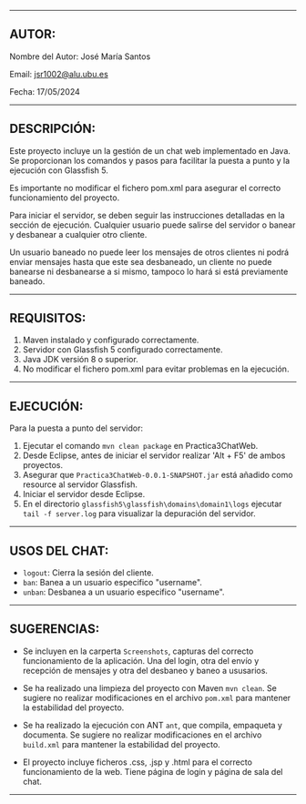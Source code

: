 --------------------------------------------------------------------------------
AUTOR:
--------------------------------------------------------------------------------

Nombre del Autor: José María Santos

Email: jsr1002@alu.ubu.es

Fecha: 17/05/2024

--------------------------------------------------------------------------------
DESCRIPCIÓN:
--------------------------------------------------------------------------------

Este proyecto incluye un la gestión de un chat web implementado en Java.
Se proporcionan los comandos y pasos para facilitar la puesta a punto
y la ejecución con Glassfish 5.

Es importante no modificar el fichero pom.xml para
asegurar el correcto funcionamiento del proyecto.

Para iniciar el servidor, se deben seguir las instrucciones
detalladas en la sección de ejecución. Cualquier usuario puede salirse del servidor
o banear y desbanear a cualquier otro cliente.

Un usuario baneado no puede leer los mensajes de otros clientes
ni podrá enviar mensajes hasta que este sea desbaneado,
un cliente no puede banearse ni desbanearse a si mismo, tampoco
lo hará si está previamente baneado.

--------------------------------------------------------------------------------
REQUISITOS:
--------------------------------------------------------------------------------

1. Maven instalado y configurado correctamente.
2. Servidor con Glassfish 5 configurado correctamente.
2. Java JDK versión 8 o superior.
3. No modificar el fichero pom.xml para evitar problemas en la ejecución.

--------------------------------------------------------------------------------
EJECUCIÓN:
--------------------------------------------------------------------------------
Para la puesta a punto del servidor:

1. Ejecutar el comando `mvn clean package` en Practica3ChatWeb.
2. Desde Eclipse, antes de iniciar el servidor realizar 'Alt + F5' de ambos proyectos.
3. Asegurar que `Practica3ChatWeb-0.0.1-SNAPSHOT.jar` está añadido como resource al servidor Glassfish.
4. Iniciar el servidor desde Eclipse.
5. En el directorio `glassfish5\glassfish\domains\domain1\logs` ejecutar `tail -f server.log` para visualizar la depuración del servidor.

--------------------------------------------------------------------------------
USOS DEL CHAT:
--------------------------------------------------------------------------------

- `logout`: Cierra la sesión del cliente.
- `ban`: Banea a un usuario especifico "username".
- `unban`: Desbanea a un usuario especifico "username".

--------------------------------------------------------------------------------
SUGERENCIAS:
--------------------------------------------------------------------------------
- Se incluyen en la carperta `Screenshots`, capturas del correcto funcionamiento de la aplicación.
Una del login, otra del envío y recepción de mensajes y otra del desbaneo y baneo a ususarios.

- Se ha realizado una limpieza del proyecto con Maven `mvn clean`.
Se sugiere no realizar modificaciones en el archivo `pom.xml` para mantener la estabilidad del proyecto.

- Se ha realizado la ejecución con ANT `ant`, que compila, empaqueta y documenta.
Se sugiere no realizar modificaciones en el archivo `build.xml` para mantener la estabilidad del proyecto.

- El proyecto incluye ficheros .css, .jsp y .html para el correcto funcionamiento de la web.
Tiene página de login y página de sala del chat.

--------------------------------------------------------------------------------
